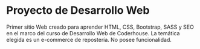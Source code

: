 # Proyecto de Desarrollo Web 

  Primer sitio Web creado para aprender HTML, CSS, Bootstrap, SASS y SEO en el marco del curso de Desarrollo Web de Coderhouse. La temática elegida es un e-commerce de repostería. No posee funcionalidad.

